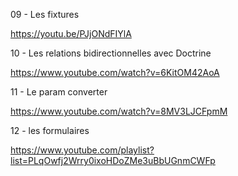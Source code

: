 09 - Les fixtures

https://youtu.be/PJjONdFIYlA

10 - Les relations bidirectionnelles avec Doctrine

https://www.youtube.com/watch?v=6KitOM42AoA

11 - Le param converter

https://www.youtube.com/watch?v=8MV3LJCFpmM


12 - les formulaires 

https://www.youtube.com/playlist?list=PLqOwfj2Wrry0ixoHDoZMe3uBbUGnmCWFp